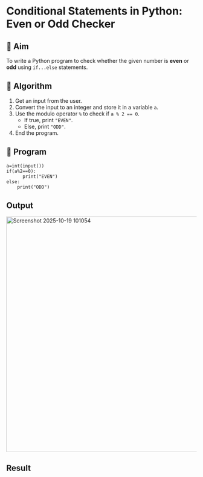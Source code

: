 # Conditional Statements in Python: Even or Odd Checker

## 🎯 Aim
To write a Python program to check whether the given number is **even** or **odd** using `if...else` statements.

## 🧠 Algorithm
1. Get an input from the user.
2. Convert the input to an integer and store it in a variable `a`.
3. Use the modulo operator `%` to check if `a % 2 == 0`.
   - If true, print `"EVEN"`.
   - Else, print `"ODD"`.
4. End the program.

## 🧾 Program
```
a=int(input())
if(a%2==0):
      print("EVEN")
else:
    print("ODD")
```

## Output
<img width="922" height="623" alt="Screenshot 2025-10-19 101054" src="https://github.com/user-attachments/assets/ab814fe4-01b8-4419-8fb8-65b6b8fcaa05" />



## Result

